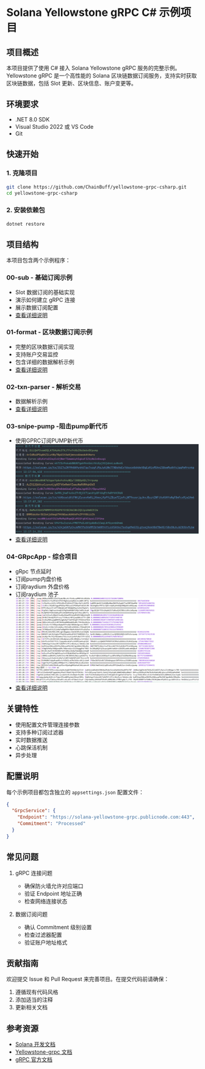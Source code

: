 
# Solana Yellowstone gRPC C# 示例项目

## 项目概述

本项目提供了使用 C# 接入 Solana Yellowstone gRPC 服务的完整示例。Yellowstone gRPC 是一个高性能的 Solana 区块链数据订阅服务，支持实时获取区块链数据，包括 Slot 更新、区块信息、账户变更等。

## 环境要求
- .NET 8.0 SDK
- Visual Studio 2022 或 VS Code
- Git

## 快速开始

### 1. 克隆项目

```bash
git clone https://github.com/ChainBuff/yellowstone-grpc-csharp.git
cd yellowstone-grpc-csharp
```

### 2. 安装依赖包

```bash
dotnet restore
```

## 项目结构

本项目包含两个示例程序：

### 00-sub - 基础订阅示例
- Slot 数据订阅的基础实现
- 演示如何建立 gRPC 连接
- 展示数据订阅配置
- [查看详细说明](./00-sub/)

### 01-format - 区块数据订阅示例
- 完整的区块数据订阅实现
- 支持账户交易监控
- 包含详细的数据解析示例
- [查看详细说明](./01-format/)


### 02-txn-parser - 解析交易
- 数据解析示例
- [查看详细说明](./02-txn-parser/)

### 03-snipe-pump -阻击pump新代币
- 使用GPRC订阅PUMP新代币
![本地路径](./png/01.png)
- [查看详细说明](./03-snipe-pump/)

### 04-GRpcApp - 综合项目
- gRpc 节点延时
- 订阅pump内盘价格
- 订阅raydium 外盘价格
- 订阅raydium 池子
![本地路径](./png/02.png)
- [查看详细说明](./04-GRpcApp/)

## 关键特性

- 使用配置文件管理连接参数
- 支持多种订阅过滤器
- 实时数据推送
- 心跳保活机制
- 异步处理

## 配置说明

每个示例项目都包含独立的 `appsettings.json` 配置文件：

```json
{
  "GrpcService": {
    "Endpoint": "https://solana-yellowstone-grpc.publicnode.com:443",
    "Commitment": "Processed"
  }
}
```

## 常见问题

1. gRPC 连接问题
   - 确保防火墙允许对应端口
   - 验证 Endpoint 地址正确
   - 检查网络连接状态

2. 数据订阅问题
   - 确认 Commitment 级别设置
   - 检查过滤器配置
   - 验证账户地址格式

## 贡献指南

欢迎提交 Issue 和 Pull Request 来完善项目。在提交代码前请确保：

1. 遵循现有代码风格
2. 添加适当的注释
3. 更新相关文档

## 参考资源

- [Solana 开发文档](https://docs.solana.com/)
- [Yellowstone-grpc 文档](https://docs.helius.dev/yellowstone-grpc/getting-started)
- [gRPC 官方文档](https://grpc.io/docs/)

